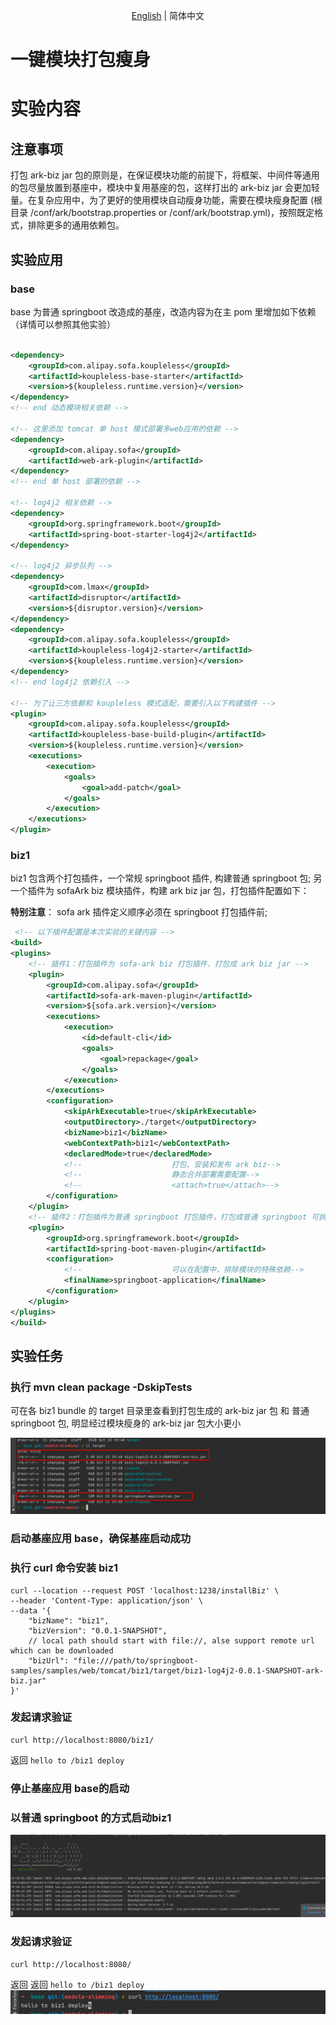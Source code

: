 <div align="center">

[English](./README.md) | 简体中文

</div>

# 一键模块打包瘦身

# 实验内容
## 注意事项
打包 ark-biz jar 包的原则是，在保证模块功能的前提下，将框架、中间件等通用的包尽量放置到基座中，模块中复用基座的包，这样打出的 ark-biz jar 会更加轻量。在复杂应用中，为了更好的使用模块自动瘦身功能，需要在模块瘦身配置 (根目录 /conf/ark/bootstrap.properties or /conf/ark/bootstrap.yml)，按照既定格式，排除更多的通用依赖包。
## 实验应用
### base
base 为普通 springboot 改造成的基座，改造内容为在主 pom 里增加如下依赖（详情可以参照其他实验）
```xml

<dependency>
    <groupId>com.alipay.sofa.koupleless</groupId>
    <artifactId>koupleless-base-starter</artifactId>
    <version>${koupleless.runtime.version}</version>
</dependency>
<!-- end 动态模块相关依赖 -->

<!-- 这里添加 tomcat 单 host 模式部署多web应用的依赖 -->
<dependency>
    <groupId>com.alipay.sofa</groupId>
    <artifactId>web-ark-plugin</artifactId>
</dependency>
<!-- end 单 host 部署的依赖 -->

<!-- log4j2 相关依赖 -->
<dependency>
    <groupId>org.springframework.boot</groupId>
    <artifactId>spring-boot-starter-log4j2</artifactId>
</dependency>

<!-- log4j2 异步队列 -->
<dependency>
    <groupId>com.lmax</groupId>
    <artifactId>disruptor</artifactId>
    <version>${disruptor.version}</version>
</dependency>
<dependency>
    <groupId>com.alipay.sofa.koupleless</groupId>
    <artifactId>koupleless-log4j2-starter</artifactId>
    <version>${koupleless.runtime.version}</version>
</dependency>
<!-- end log4j2 依赖引入 -->

<!-- 为了让三方依赖和 koupleless 模式适配，需要引入以下构建插件 -->
<plugin>
    <groupId>com.alipay.sofa.koupleless</groupId>
    <artifactId>koupleless-base-build-plugin</artifactId>
    <version>${koupleless.runtime.version}</version>
    <executions>
        <execution>
            <goals>
                <goal>add-patch</goal>
            </goals>
        </execution>
    </executions>
</plugin>
```

### biz1
biz1 包含两个打包插件，一个常规 springboot 插件, 构建普通 springboot 包; 另一个插件为 sofaArk biz 模块插件，构建 ark biz jar 包，打包插件配置如下：

**特别注意**： sofa ark 插件定义顺序必须在 springboot 打包插件前;
```xml
 <!-- 以下插件配置是本次实验的关键内容 -->
<build>
<plugins>
    <!-- 插件1：打包插件为 sofa-ark biz 打包插件，打包成 ark biz jar -->
    <plugin>
        <groupId>com.alipay.sofa</groupId>
        <artifactId>sofa-ark-maven-plugin</artifactId>
        <version>${sofa.ark.version}</version>
        <executions>
            <execution>
                <id>default-cli</id>
                <goals>
                    <goal>repackage</goal>
                </goals>
            </execution>
        </executions>
        <configuration>
            <skipArkExecutable>true</skipArkExecutable>
            <outputDirectory>./target</outputDirectory>
            <bizName>biz1</bizName>
            <webContextPath>biz1</webContextPath>
            <declaredMode>true</declaredMode>
            <!--					打包、安装和发布 ark biz-->
            <!--					静态合并部署需要配置-->
            <!--					<attach>true</attach>-->
        </configuration>
    </plugin>
    <!-- 插件2：打包插件为普通 springboot 打包插件，打包成普通 springboot 可执行 jar -->
    <plugin>
        <groupId>org.springframework.boot</groupId>
        <artifactId>spring-boot-maven-plugin</artifactId>
        <configuration>
            <!--					可以在配置中，排除模块的特殊依赖-->
            <finalName>springboot-application</finalName>
        </configuration>
    </plugin>
</plugins>
</build>
```

## 实验任务
### 执行 mvn clean package -DskipTests
可在各 biz1 bundle 的 target 目录里查看到打包生成的 ark-biz jar 包 和 普通 springboot 包, 明显经过模块瘦身的 ark-biz jar 包大小更小

![img.png](imgs/biz1-target.png)

### 启动基座应用 base，确保基座启动成功
### 执行 curl 命令安装 biz1 
```shell
curl --location --request POST 'localhost:1238/installBiz' \
--header 'Content-Type: application/json' \
--data '{
    "bizName": "biz1",
    "bizVersion": "0.0.1-SNAPSHOT",
    // local path should start with file://, alse support remote url which can be downloaded
    "bizUrl": "file:///path/to/springboot-samples/samples/web/tomcat/biz1/target/biz1-log4j2-0.0.1-SNAPSHOT-ark-biz.jar"
}'
```

### 发起请求验证
```shell
curl http://localhost:8080/biz1/
```
返回 `hello to /biz1 deploy`

### 停止基座应用 base的启动
### 以普通 springboot 的方式启动biz1
![img.png](imgs/biz1-springboot.png)

### 发起请求验证
```shell
curl http://localhost:8080/
```
返回
返回 `hello to /biz1 deploy`
![img.png](imgs/biz1-springboot-res.png)
